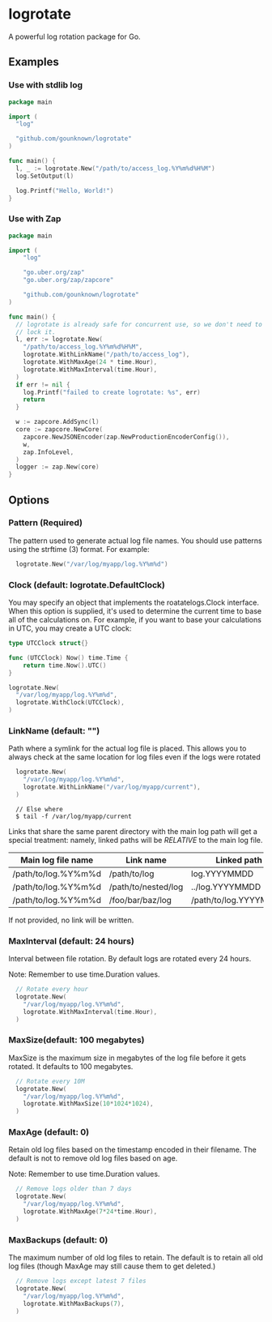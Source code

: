 # logrotate

A powerful log rotation package for Go.

## Examples

### Use with stdlib log

```go
package main

import (
  "log"

  "github.com/gounknown/logrotate"
)

func main() {
  l, _ := logrotate.New("/path/to/access_log.%Y%m%d%H%M")
  log.SetOutput(l)

  log.Printf("Hello, World!")
}
```

### Use with Zap

```go
package main

import (
    "log"

    "go.uber.org/zap"
    "go.uber.org/zap/zapcore"

    "github.com/gounknown/logrotate"
)

func main() {
  // logrotate is already safe for concurrent use, so we don't need to
  // lock it.
  l, err := logrotate.New(
    "/path/to/access_log.%Y%m%d%H%M",
    logrotate.WithLinkName("/path/to/access_log"),
    logrotate.WithMaxAge(24 * time.Hour),
    logrotate.WithMaxInterval(time.Hour),
  )
  if err != nil {
    log.Printf("failed to create logrotate: %s", err)
    return
  }

  w := zapcore.AddSync(l)
  core := zapcore.NewCore(
    zapcore.NewJSONEncoder(zap.NewProductionEncoderConfig()),
    w,
    zap.InfoLevel,
  )
  logger := zap.New(core)
}
```

## Options

### Pattern (Required)

The pattern used to generate actual log file names. You should use patterns
using the strftime (3) format. For example:

```go
  logrotate.New("/var/log/myapp/log.%Y%m%d")
```

### Clock (default: logrotate.DefaultClock)

You may specify an object that implements the roatatelogs.Clock interface.
When this option is supplied, it's used to determine the current time to
base all of the calculations on. For example, if you want to base your
calculations in UTC, you may create a UTC clock:

```go
type UTCClock struct{}

func (UTCClock) Now() time.Time {
	return time.Now().UTC()
}

logrotate.New(
  "/var/log/myapp/log.%Y%m%d",
  logrotate.WithClock(UTCClock),
)
```

### LinkName (default: "")

Path where a symlink for the actual log file is placed. This allows you to
always check at the same location for log files even if the logs were rotated

```go
  logrotate.New(
    "/var/log/myapp/log.%Y%m%d",
    logrotate.WithLinkName("/var/log/myapp/current"),
  )
```

```
  // Else where
  $ tail -f /var/log/myapp/current
```

Links that share the same parent directory with the main log path will get a
special treatment: namely, linked paths will be *RELATIVE* to the main log file.

| Main log file name  | Link name           | Linked path           |
| ------------------- | ------------------- | --------------------- |
| /path/to/log.%Y%m%d | /path/to/log        | log.YYYYMMDD          |
| /path/to/log.%Y%m%d | /path/to/nested/log | ../log.YYYYMMDD       |
| /path/to/log.%Y%m%d | /foo/bar/baz/log    | /path/to/log.YYYYMMDD |

If not provided, no link will be written.

### MaxInterval (default: 24 hours)

Interval between file rotation. By default logs are rotated every 24 hours.

Note: Remember to use time.Duration values.

```go
  // Rotate every hour
  logrotate.New(
    "/var/log/myapp/log.%Y%m%d",
    logrotate.WithMaxInterval(time.Hour),
  )
```

### MaxSize(default: 100 megabytes)

MaxSize is the maximum size in megabytes of the log file before it gets
rotated. It defaults to 100 megabytes.

```go
  // Rotate every 10M
  logrotate.New(
    "/var/log/myapp/log.%Y%m%d",
    logrotate.WithMaxSize(10*1024*1024),
  )
```

### MaxAge (default: 0)

Retain old log files based on the timestamp encoded in their filename.
The default is not to remove old log files based on age.

Note: Remember to use time.Duration values.

```go
  // Remove logs older than 7 days
  logrotate.New(
    "/var/log/myapp/log.%Y%m%d",
    logrotate.WithMaxAge(7*24*time.Hour),
  )
```

### MaxBackups (default: 0)

The maximum number of old log files to retain. The default
is to retain all old log files (though MaxAge may still cause them to get
deleted.)

```go
  // Remove logs except latest 7 files
  logrotate.New(
    "/var/log/myapp/log.%Y%m%d",
    logrotate.WithMaxBackups(7),
  )
```
